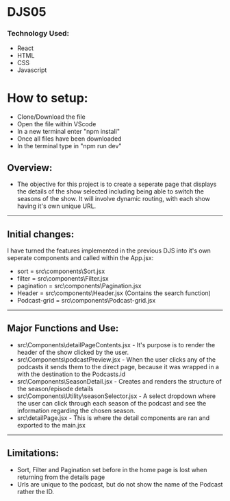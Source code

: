 # DJS05

### Technology Used:
* React
* HTML
* CSS
* Javascript
  
# How to setup:
* Clone/Download the file
* Open the file within VScode
* In a new terminal enter "npm install"
* Once all files have been downloaded
* In the terminal type in "npm run dev"

## Overview:
* The objective for this project is to create a seperate page that displays the details of the show
selected including being able to switch the seasons of the show. It will involve dynamic routing, with each
show having it's own unique URL.

---

## Initial changes:
I have turned the features implemented in the previous DJS into it's own seperate components and called within the App.jsx:
- sort = src\components\Sort.jsx
- filter = src\components\Filter.jsx
- pagination = src\components\Pagination.jsx
- Header = src\components\Header.jsx (Contains the search function)
- Podcast-grid = src\components\Podcast-grid.jsx

---
## Major Functions and Use:
* src\Components\detailPageContents.jsx - It's purpose is to render the header of the show clicked by the user.
* src\Components\podcastPreview.jsx - When the user clicks any of the podcasts it sends them to the direct page, because it was wrapped in a <Link> with the destination to the Podcasts.id
* src\Components\SeasonDetail.jsx - Creates and renders the structure of the season/episode details
* src\Components\Utility\seasonSelector.jsx - A select dropdown where the user can click through each season of the podcast and see the information regarding the chosen season.
* src\detailPage.jsx - This is where the detail components are ran and exported to the main.jsx
---

## Limitations:
* Sort, Filter and Pagination set before in the home page is lost when returning from the details page
* Urls are unique to the podcast, but do not show the name of the Podcast rather the ID.
  
